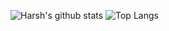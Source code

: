 ![Harsh's github stats](https://github-readme-stats.vercel.app/api?username=Harshsirja&theme=dark&show_icons=true&hide=contribs,prs&count_private=true)
![Top Langs](https://github-readme-stats.vercel.app/api/top-langs/?username=Harshsirja&theme=dark&show_icons=true&layout=compact&hide=ASP,JavaScript)
